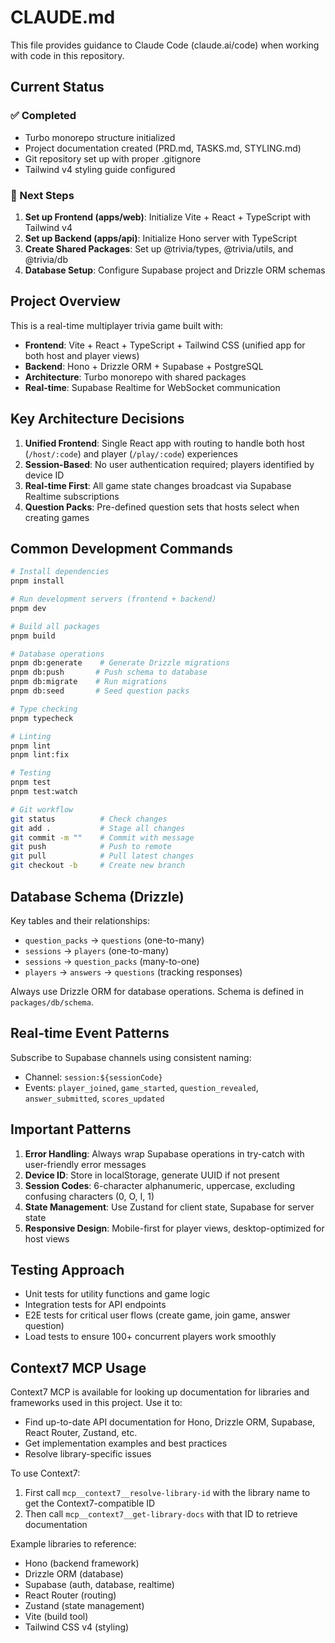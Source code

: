 # CLAUDE.md

This file provides guidance to Claude Code (claude.ai/code) when working with code in this repository.

## Current Status

### ✅ Completed
- Turbo monorepo structure initialized
- Project documentation created (PRD.md, TASKS.md, STYLING.md)
- Git repository set up with proper .gitignore
- Tailwind v4 styling guide configured

### 🚀 Next Steps
1. **Set up Frontend (apps/web)**: Initialize Vite + React + TypeScript with Tailwind v4
2. **Set up Backend (apps/api)**: Initialize Hono server with TypeScript
3. **Create Shared Packages**: Set up @trivia/types, @trivia/utils, and @trivia/db
4. **Database Setup**: Configure Supabase project and Drizzle ORM schemas

## Project Overview

This is a real-time multiplayer trivia game built with:
- **Frontend**: Vite + React + TypeScript + Tailwind CSS (unified app for both host and player views)
- **Backend**: Hono + Drizzle ORM + Supabase + PostgreSQL
- **Architecture**: Turbo monorepo with shared packages
- **Real-time**: Supabase Realtime for WebSocket communication

## Key Architecture Decisions

1. **Unified Frontend**: Single React app with routing to handle both host (`/host/:code`) and player (`/play/:code`) experiences
2. **Session-Based**: No user authentication required; players identified by device ID
3. **Real-time First**: All game state changes broadcast via Supabase Realtime subscriptions
4. **Question Packs**: Pre-defined question sets that hosts select when creating games

## Common Development Commands

```bash
# Install dependencies
pnpm install

# Run development servers (frontend + backend)
pnpm dev

# Build all packages
pnpm build

# Database operations
pnpm db:generate    # Generate Drizzle migrations
pnpm db:push       # Push schema to database
pnpm db:migrate    # Run migrations
pnpm db:seed       # Seed question packs

# Type checking
pnpm typecheck

# Linting
pnpm lint
pnpm lint:fix

# Testing
pnpm test
pnpm test:watch

# Git workflow
git status          # Check changes
git add .           # Stage all changes
git commit -m ""    # Commit with message
git push            # Push to remote
git pull            # Pull latest changes
git checkout -b     # Create new branch
```

## Database Schema (Drizzle)

Key tables and their relationships:
- `question_packs` → `questions` (one-to-many)
- `sessions` → `players` (one-to-many)
- `sessions` → `question_packs` (many-to-one)
- `players` → `answers` → `questions` (tracking responses)

Always use Drizzle ORM for database operations. Schema is defined in `packages/db/schema`.

## Real-time Event Patterns

Subscribe to Supabase channels using consistent naming:
- Channel: `session:${sessionCode}`
- Events: `player_joined`, `game_started`, `question_revealed`, `answer_submitted`, `scores_updated`

## Important Patterns

1. **Error Handling**: Always wrap Supabase operations in try-catch with user-friendly error messages
2. **Device ID**: Store in localStorage, generate UUID if not present
3. **Session Codes**: 6-character alphanumeric, uppercase, excluding confusing characters (0, O, I, 1)
4. **State Management**: Use Zustand for client state, Supabase for server state
5. **Responsive Design**: Mobile-first for player views, desktop-optimized for host views

## Testing Approach

- Unit tests for utility functions and game logic
- Integration tests for API endpoints
- E2E tests for critical user flows (create game, join game, answer question)
- Load tests to ensure 100+ concurrent players work smoothly

## Context7 MCP Usage

Context7 MCP is available for looking up documentation for libraries and frameworks used in this project. Use it to:
- Find up-to-date API documentation for Hono, Drizzle ORM, Supabase, React Router, Zustand, etc.
- Get implementation examples and best practices
- Resolve library-specific issues

To use Context7:
1. First call `mcp__context7__resolve-library-id` with the library name to get the Context7-compatible ID
2. Then call `mcp__context7__get-library-docs` with that ID to retrieve documentation

Example libraries to reference:
- Hono (backend framework)
- Drizzle ORM (database)
- Supabase (auth, database, realtime)
- React Router (routing)
- Zustand (state management)
- Vite (build tool)
- Tailwind CSS v4 (styling)